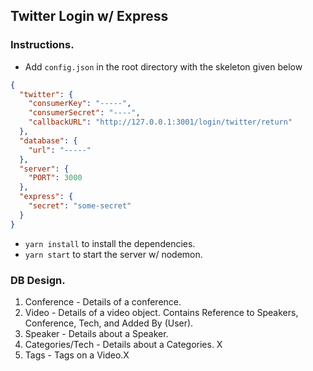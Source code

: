 ## Twitter Login w/ Express

### Instructions.

- Add `config.json` in the root directory with the skeleton given below

```json
{
  "twitter": {
    "consumerKey": "-----",
    "consumerSecret": "----",
    "callbackURL": "http://127.0.0.1:3001/login/twitter/return"
  },
  "database": {
    "url": "-----"
  },
  "server": {
    "PORT": 3000
  },
  "express": {
    "secret": "some-secret"
  }
}

```
- `yarn install` to install the dependencies.
- `yarn start` to start the server w/ nodemon.


### DB Design.

1. Conference - Details of a conference.
2. Video - Details of a video object. Contains Reference to Speakers, Conference, Tech, and Added By (User).
3. Speaker - Details about a Speaker.
4. Categories/Tech - Details about a Categories. X
5. Tags - Tags on a Video.X
